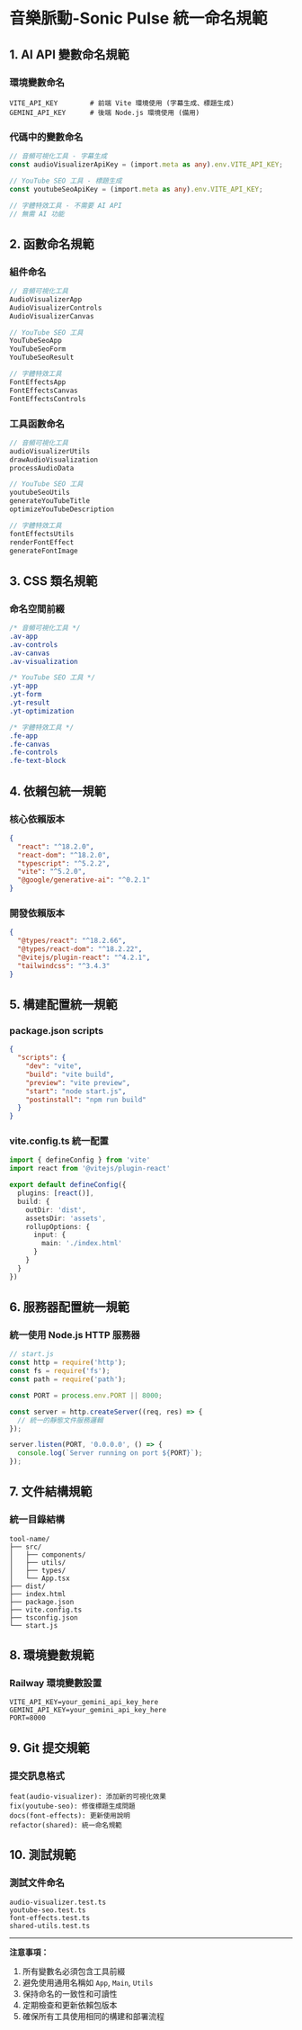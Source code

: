 # 音樂脈動-Sonic Pulse 統一命名規範

## 1. AI API 變數命名規範

### 環境變數命名
```
VITE_API_KEY        # 前端 Vite 環境使用 (字幕生成、標題生成)
GEMINI_API_KEY      # 後端 Node.js 環境使用 (備用)
```

### 代碼中的變數命名
```typescript
// 音頻可視化工具 - 字幕生成
const audioVisualizerApiKey = (import.meta as any).env.VITE_API_KEY;

// YouTube SEO 工具 - 標題生成
const youtubeSeoApiKey = (import.meta as any).env.VITE_API_KEY;

// 字體特效工具 - 不需要 AI API
// 無需 AI 功能
```

## 2. 函數命名規範

### 組件命名
```typescript
// 音頻可視化工具
AudioVisualizerApp
AudioVisualizerControls
AudioVisualizerCanvas

// YouTube SEO 工具
YouTubeSeoApp
YouTubeSeoForm
YouTubeSeoResult

// 字體特效工具
FontEffectsApp
FontEffectsCanvas
FontEffectsControls
```

### 工具函數命名
```typescript
// 音頻可視化工具
audioVisualizerUtils
drawAudioVisualization
processAudioData

// YouTube SEO 工具
youtubeSeoUtils
generateYouTubeTitle
optimizeYouTubeDescription

// 字體特效工具
fontEffectsUtils
renderFontEffect
generateFontImage
```

## 3. CSS 類名規範

### 命名空間前綴
```css
/* 音頻可視化工具 */
.av-app
.av-controls
.av-canvas
.av-visualization

/* YouTube SEO 工具 */
.yt-app
.yt-form
.yt-result
.yt-optimization

/* 字體特效工具 */
.fe-app
.fe-canvas
.fe-controls
.fe-text-block
```

## 4. 依賴包統一規範

### 核心依賴版本
```json
{
  "react": "^18.2.0",
  "react-dom": "^18.2.0",
  "typescript": "^5.2.2",
  "vite": "^5.2.0",
  "@google/generative-ai": "^0.2.1"
}
```

### 開發依賴版本
```json
{
  "@types/react": "^18.2.66",
  "@types/react-dom": "^18.2.22",
  "@vitejs/plugin-react": "^4.2.1",
  "tailwindcss": "^3.4.3"
}
```

## 5. 構建配置統一規範

### package.json scripts
```json
{
  "scripts": {
    "dev": "vite",
    "build": "vite build",
    "preview": "vite preview",
    "start": "node start.js",
    "postinstall": "npm run build"
  }
}
```

### vite.config.ts 統一配置
```typescript
import { defineConfig } from 'vite'
import react from '@vitejs/plugin-react'

export default defineConfig({
  plugins: [react()],
  build: {
    outDir: 'dist',
    assetsDir: 'assets',
    rollupOptions: {
      input: {
        main: './index.html'
      }
    }
  }
})
```

## 6. 服務器配置統一規範

### 統一使用 Node.js HTTP 服務器
```javascript
// start.js
const http = require('http');
const fs = require('fs');
const path = require('path');

const PORT = process.env.PORT || 8000;

const server = http.createServer((req, res) => {
  // 統一的靜態文件服務邏輯
});

server.listen(PORT, '0.0.0.0', () => {
  console.log(`Server running on port ${PORT}`);
});
```

## 7. 文件結構規範

### 統一目錄結構
```
tool-name/
├── src/
│   ├── components/
│   ├── utils/
│   ├── types/
│   └── App.tsx
├── dist/
├── index.html
├── package.json
├── vite.config.ts
├── tsconfig.json
└── start.js
```

## 8. 環境變數規範

### Railway 環境變數設置
```
VITE_API_KEY=your_gemini_api_key_here
GEMINI_API_KEY=your_gemini_api_key_here
PORT=8000
```

## 9. Git 提交規範

### 提交訊息格式
```
feat(audio-visualizer): 添加新的可視化效果
fix(youtube-seo): 修復標題生成問題
docs(font-effects): 更新使用說明
refactor(shared): 統一命名規範
```

## 10. 測試規範

### 測試文件命名
```
audio-visualizer.test.ts
youtube-seo.test.ts
font-effects.test.ts
shared-utils.test.ts
```

---

**注意事項：**
1. 所有變數名必須包含工具前綴
2. 避免使用通用名稱如 `App`, `Main`, `Utils`
3. 保持命名的一致性和可讀性
4. 定期檢查和更新依賴包版本
5. 確保所有工具使用相同的構建和部署流程
